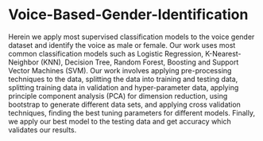 # Voice-Based-Gender-Identification
Herein we apply most supervised classification models to the voice gender dataset and
identify the voice as male or female. Our work uses most common classification models such
as Logistic Regression, K-Nearest-Neighbor (KNN), Decision Tree, Random Forest,
Boosting and Support Vector Machines (SVM). Our work involves applying pre-processing
techniques to the data, splitting the data into training and testing data, splitting training data
in validation and hyper-parameter data, applying principle component analysis (PCA) for
dimension reduction, using bootstrap to generate different data sets, and applying cross
validation techniques, finding the best tuning parameters for different models. Finally, we
apply our best model to the testing data and get accuracy which validates our results.
